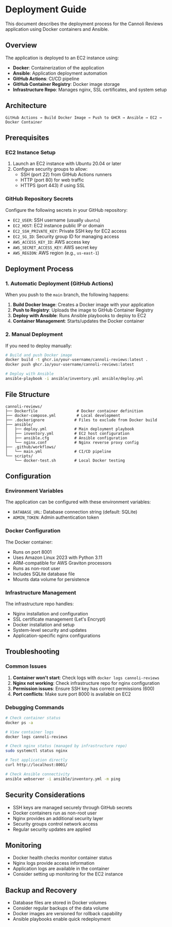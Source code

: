 # Deployment Guide

This document describes the deployment process for the Cannoli Reviews application using Docker containers and Ansible.

## Overview

The application is deployed to an EC2 instance using:
- **Docker**: Containerization of the application
- **Ansible**: Application deployment automation
- **GitHub Actions**: CI/CD pipeline
- **GitHub Container Registry**: Docker image storage
- **Infrastructure Repo**: Manages nginx, SSL certificates, and system setup

## Architecture

```
GitHub Actions → Build Docker Image → Push to GHCR → Ansible → EC2 → Docker Container
```

## Prerequisites

### EC2 Instance Setup

1. Launch an EC2 instance with Ubuntu 20.04 or later
2. Configure security groups to allow:
   - SSH (port 22) from GitHub Actions runners
   - HTTP (port 80) for web traffic
   - HTTPS (port 443) if using SSL

### GitHub Repository Secrets

Configure the following secrets in your GitHub repository:

- `EC2_USER`: SSH username (usually `ubuntu`)
- `EC2_HOST`: EC2 instance public IP or domain
- `EC2_SSH_PRIVATE_KEY`: Private SSH key for EC2 access
- `EC2_SG_ID`: Security group ID for managing access
- `AWS_ACCESS_KEY_ID`: AWS access key
- `AWS_SECRET_ACCESS_KEY`: AWS secret key
- `AWS_REGION`: AWS region (e.g., `us-east-1`)

## Deployment Process

### 1. Automatic Deployment (GitHub Actions)

When you push to the `main` branch, the following happens:

1. **Build Docker Image**: Creates a Docker image with your application
2. **Push to Registry**: Uploads the image to GitHub Container Registry
3. **Deploy with Ansible**: Runs Ansible playbooks to deploy to EC2
4. **Container Management**: Starts/updates the Docker container

### 2. Manual Deployment

If you need to deploy manually:

```bash
# Build and push Docker image
docker build -t ghcr.io/your-username/cannoli-reviews:latest .
docker push ghcr.io/your-username/cannoli-reviews:latest

# Deploy with Ansible
ansible-playbook -i ansible/inventory.yml ansible/deploy.yml
```

## File Structure

```
cannoli-reviews/
├── Dockerfile                 # Docker container definition
├── docker-compose.yml         # Local development
├── .dockerignore             # Files to exclude from Docker build
├── ansible/
│   ├── deploy.yml            # Main deployment playbook
│   ├── inventory.yml         # EC2 host configuration
│   ├── ansible.cfg           # Ansible configuration
│   └── nginx.conf            # Nginx reverse proxy config
├── .github/workflows/
│   └── main.yml              # CI/CD pipeline
└── scripts/
    └── docker-test.sh        # Local Docker testing
```

## Configuration

### Environment Variables

The application can be configured with these environment variables:

- `DATABASE_URL`: Database connection string (default: SQLite)
- `ADMIN_TOKEN`: Admin authentication token

### Docker Configuration

The Docker container:
- Runs on port 8001
- Uses Amazon Linux 2023 with Python 3.11
- ARM-compatible for AWS Graviton processors
- Runs as non-root user
- Includes SQLite database file
- Mounts data volume for persistence

### Infrastructure Management

The infrastructure repo handles:
- Nginx installation and configuration
- SSL certificate management (Let's Encrypt)
- Docker installation and setup
- System-level security and updates
- Application-specific nginx configurations

## Troubleshooting

### Common Issues

1. **Container won't start**: Check logs with `docker logs cannoli-reviews`
2. **Nginx not working**: Check infrastructure repo for nginx configuration
3. **Permission issues**: Ensure SSH key has correct permissions (600)
4. **Port conflicts**: Make sure port 8000 is available on EC2

### Debugging Commands

```bash
# Check container status
docker ps -a

# View container logs
docker logs cannoli-reviews

# Check nginx status (managed by infrastructure repo)
sudo systemctl status nginx

# Test application directly
curl http://localhost:8001/

# Check Ansible connectivity
ansible webserver -i ansible/inventory.yml -m ping
```

## Security Considerations

- SSH keys are managed securely through GitHub secrets
- Docker containers run as non-root user
- Nginx provides an additional security layer
- Security groups control network access
- Regular security updates are applied

## Monitoring

- Docker health checks monitor container status
- Nginx logs provide access information
- Application logs are available in the container
- Consider setting up monitoring for the EC2 instance

## Backup and Recovery

- Database files are stored in Docker volumes
- Consider regular backups of the data volume
- Docker images are versioned for rollback capability
- Ansible playbooks enable quick redeployment 
